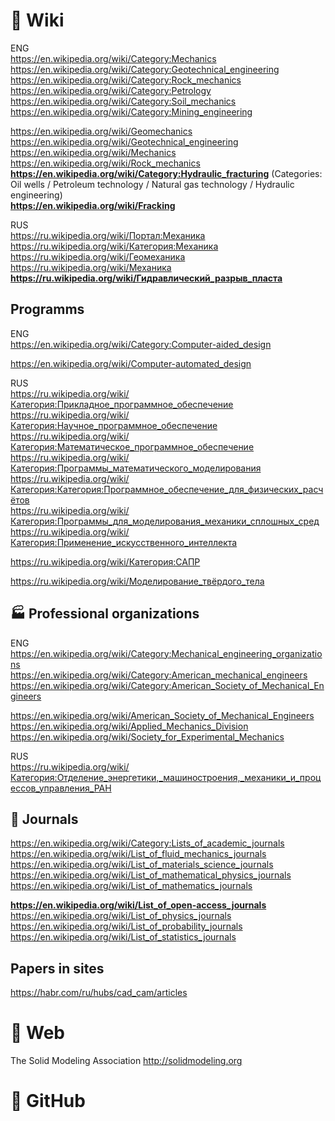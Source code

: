 #  🔗 Wiki                
ENG                                     
https://en.wikipedia.org/wiki/Category:Mechanics                   
https://en.wikipedia.org/wiki/Category:Geotechnical_engineering           
https://en.wikipedia.org/wiki/Category:Rock_mechanics                   
https://en.wikipedia.org/wiki/Category:Petrology                      
https://en.wikipedia.org/wiki/Category:Soil_mechanics                
https://en.wikipedia.org/wiki/Category:Mining_engineering                           

https://en.wikipedia.org/wiki/Geomechanics       
https://en.wikipedia.org/wiki/Geotechnical_engineering                   
https://en.wikipedia.org/wiki/Mechanics          
https://en.wikipedia.org/wiki/Rock_mechanics              
**https://en.wikipedia.org/wiki/Category:Hydraulic_fracturing**  (Categories: Oil wells / Petroleum technology / Natural gas technology / Hydraulic engineering)                                  
**https://en.wikipedia.org/wiki/Fracking**                

RUS         
https://ru.wikipedia.org/wiki/Портал:Механика                   
https://ru.wikipedia.org/wiki/Категория:Механика                  
https://ru.wikipedia.org/wiki/Геомеханика                
https://ru.wikipedia.org/wiki/Механика         
**https://ru.wikipedia.org/wiki/Гидравлический_разрыв_пласта**                             

## Programms
ENG               
https://en.wikipedia.org/wiki/Category:Computer-aided_design  

https://en.wikipedia.org/wiki/Computer-automated_design

RUS         
https://ru.wikipedia.org/wiki/Категория:Прикладное_программное_обеспечение                     
https://ru.wikipedia.org/wiki/Категория:Научное_программное_обеспечение                    
https://ru.wikipedia.org/wiki/Категория:Математическое_программное_обеспечение                         
https://ru.wikipedia.org/wiki/Категория:Программы_математического_моделирования               
https://ru.wikipedia.org/wiki/Категория:Категория:Программное_обеспечение_для_физических_расчётов                     
https://ru.wikipedia.org/wiki/Категория:Программы_для_моделирования_механики_сплошных_сред                   
https://ru.wikipedia.org/wiki/Категория:Применение_искусственного_интеллекта         

https://ru.wikipedia.org/wiki/Категория:САПР                 

https://ru.wikipedia.org/wiki/Моделирование_твёрдого_тела                


## 🏭 Professional organizations
ENG               
https://en.wikipedia.org/wiki/Category:Mechanical_engineering_organizations            
https://en.wikipedia.org/wiki/Category:American_mechanical_engineers
https://en.wikipedia.org/wiki/Category:American_Society_of_Mechanical_Engineers                  

https://en.wikipedia.org/wiki/American_Society_of_Mechanical_Engineers     
https://en.wikipedia.org/wiki/Applied_Mechanics_Division                   
https://en.wikipedia.org/wiki/Society_for_Experimental_Mechanics                       

RUS         
https://ru.wikipedia.org/wiki/Категория:Отделение_энергетики,_машиностроения,_механики_и_процессов_управления_РАН                      

## 📄 Journals   
https://en.wikipedia.org/wiki/Category:Lists_of_academic_journals           
https://en.wikipedia.org/wiki/List_of_fluid_mechanics_journals                  
https://en.wikipedia.org/wiki/List_of_materials_science_journals             
https://en.wikipedia.org/wiki/List_of_mathematical_physics_journals              
https://en.wikipedia.org/wiki/List_of_mathematics_journals                  

**https://en.wikipedia.org/wiki/List_of_open-access_journals**       
https://en.wikipedia.org/wiki/List_of_physics_journals             
https://en.wikipedia.org/wiki/List_of_probability_journals             
https://en.wikipedia.org/wiki/List_of_statistics_journals            

## Papers in sites
https://habr.com/ru/hubs/cad_cam/articles                        

# 🌸 Web 
The Solid Modeling Association http://solidmodeling.org                                  





#  🏢 GitHub

